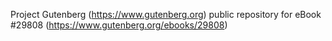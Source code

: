 Project Gutenberg (https://www.gutenberg.org) public repository for eBook #29808 (https://www.gutenberg.org/ebooks/29808)
